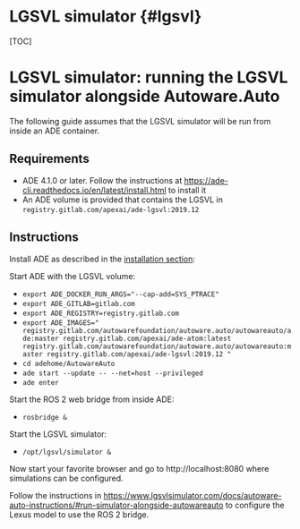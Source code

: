 LGSVL simulator {#lgsvl}
========

[TOC]

# LGSVL simulator: running the LGSVL simulator alongside Autoware.Auto

The following guide assumes that the LGSVL simulator will be run from inside an ADE container.

## Requirements

- ADE 4.1.0 or later. Follow the instructions at https://ade-cli.readthedocs.io/en/latest/install.html to install it
- An ADE volume is provided that contains the LGSVL in `registry.gitlab.com/apexai/ade-lgsvl:2019.12`

## Instructions

Install ADE as described in the [installation section](installation-and-development.html#installation-and-development-install-ade):

Start ADE with the LGSVL volume:

* `export ADE_DOCKER_RUN_ARGS="--cap-add=SYS_PTRACE"`
* `export ADE_GITLAB=gitlab.com`
* `export ADE_REGISTRY=registry.gitlab.com`
* `export ADE_IMAGES="
  registry.gitlab.com/autowarefoundation/autoware.auto/autowareauto/ade:master
  registry.gitlab.com/apexai/ade-atom:latest
  registry.gitlab.com/autowarefoundation/autoware.auto/autowareauto:master
  registry.gitlab.com/apexai/ade-lgsvl:2019.12
 "`
* `cd adehome/AutowareAuto`
* `ade start --update -- --net=host --privileged`
* `ade enter`

Start the ROS 2 web bridge from inside ADE:

* `rosbridge &`

Start the LGSVL simulator:

* `/opt/lgsvl/simulator &`

Now start your favorite browser and go to http://localhost:8080 where simulations can be configured.

Follow the instructions in https://www.lgsvlsimulator.com/docs/autoware-auto-instructions/#run-simulator-alongside-autowareauto to configure the Lexus model to use the ROS 2 bridge.
